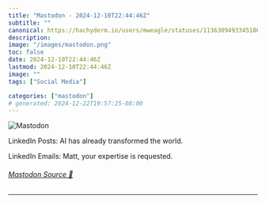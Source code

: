 ```yaml
---
title: "Mastodon - 2024-12-10T22:44:46Z"
subtitle: ""
canonical: https://hachyderm.io/users/mweagle/statuses/113630949334518637
description:
image: "/images/mastodon.png"
toc: false
date: 2024-12-10T22:44:46Z
lastmod: 2024-12-10T22:44:46Z
image: ""
tags: ["Social Media"]

categories: ["mastodon"]
# generated: 2024-12-22T19:57:25-08:00
---
```

![Mastodon](/images/mastodon.png)

<p>LinkedIn Posts: AI has already transformed the world. </p><p>LinkedIn Emails: Matt, your expertise is requested.</p>


###### [Mastodon Source 🐘](https://hachyderm.io/@mweagle/113630949334518637)

___
